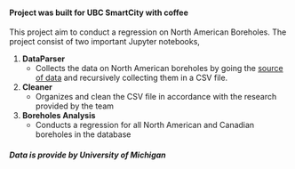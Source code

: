 #### Project was built for UBC SmartCity with coffee
This project aim to conduct a regression on North American Boreholes.  The project consist of two important Jupyter notebooks, 
1. **DataParser** 
	- Collects the data on North American boreholes by going the [source of data](https://geothermal.earth.lsa.umich.edu/NAM.html) and recursively collecting them in a CSV file.
2. **Cleaner**
	- Organizes and clean the CSV file in accordance with the research provided by the team 
3. **Boreholes Analysis**
	- Conducts a regression for all North American and Canadian boreholes in the database

##### Data is provide by University of Michigan 
